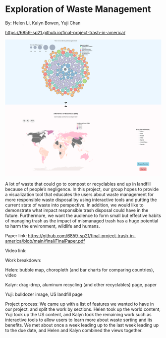 # Exploration of Waste Management
By: Helen Li, Kalyn Bowen, Yuji Chan

https://6859-sp21.github.io/final-project-trash-in-america/

![Summary Image](https://github.com/6859-sp21/final-project-trash-in-america/blob/main/images/summary_image.png)

A lot of waste that could go to compost or recyclables end up in landfill because of people’s negligence. In this project, our group hopes to provide a visualization tool that educates the users about waste management for more responsible waste disposal by using interactive tools and putting the current state of waste into perspective. In addition, we would like to demonstrate what impact responsible trash disposal could have in the future. Furthermore, we want the audience to form small but effective habits of managing trash as the impact of mismanaged trash has a huge potential to harm the environment, wildlife and humans.

Paper link: https://github.com/6859-sp21/final-project-trash-in-america/blob/main/final/FinalPaper.pdf

Video link:

Work breakdown:

Helen: bubble map, choropleth (and bar charts for comparing countries), video

Kalyn: drag-drop, aluminum recycling (and other recyclables) page, paper

Yuji: bulldozer image, US landfill page

Project process: We came up with a list of features we wanted to have in our project, and split the work by sections. Helen took up the world content, Yuji took up the US content, and Kalyn took the remaining work such as interactive tools to allow users to learn more about waste sorting and its benefits. We met about once a week leading up to the last week leading up to the due date, and Helen and Kalyn combined the views together. 

